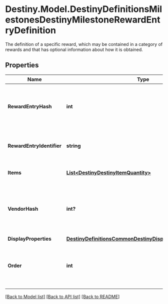 # Destiny.Model.DestinyDefinitionsMilestonesDestinyMilestoneRewardEntryDefinition
The definition of a specific reward, which may be contained in a category of rewards and that has optional information about how it is obtained.

## Properties

Name | Type | Description | Notes
------------ | ------------- | ------------- | -------------
**RewardEntryHash** | **int** | The identifier for this reward entry. Runtime data will refer to reward entries by this hash. Only guaranteed unique within the specific Milestone. | [optional] 
**RewardEntryIdentifier** | **string** | The string identifier, if you care about it. Only guaranteed unique within the specific Milestone. | [optional] 
**Items** | [**List&lt;DestinyDestinyItemQuantity&gt;**](DestinyDestinyItemQuantity.md) | The items you will get as rewards, and how much of it you&#39;ll get. | [optional] 
**VendorHash** | **int?** | If this reward is redeemed at a Vendor, this is the hash of the Vendor to go to in order to redeem the reward. Use this hash to look up the DestinyVendorDefinition. | [optional] 
**DisplayProperties** | [**DestinyDefinitionsCommonDestinyDisplayPropertiesDefinition**](DestinyDefinitionsCommonDestinyDisplayPropertiesDefinition.md) |  | [optional] 
**Order** | **int** | If you want to follow BNet&#39;s ordering of these rewards, use this number within a given category to order the rewards. Yeah, I know. I feel dirty too. | [optional] 

[[Back to Model list]](../README.md#documentation-for-models) [[Back to API list]](../README.md#documentation-for-api-endpoints) [[Back to README]](../README.md)

